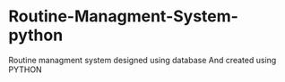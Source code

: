 # Routine-Managment-System-python
Routine managment system designed using database And created using PYTHON

